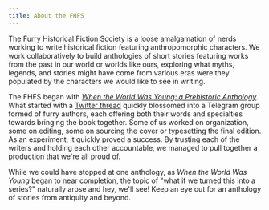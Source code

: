 ```yaml
---
title: About the FHFS
---
```


The Furry Historical Fiction Society is a loose amalgamation of nerds working to write historical fiction featuring anthropomorphic characters. We work collaboratively to build anthologies of short stories featuring works from the past in our world or worlds like ours, exploring what myths, legends, and stories might have come from various eras were they populated by the characters we would like to see in writing.

The FHFS began with [*When the World Was Young: a Prehistoric Anthology*](/when-the-world-was-young). What started with a [Twitter thread](https://twitter.com/WolfWithCoffee/status/1527325945761513472) quickly blossomed into a Telegram group formed of furry authors, each offering both their words and specialties towards bringing the book together. Some of us worked on organization, some on editing, some on sourcing the cover or typesetting the final edition. As an experiment, it quickly proved a success. By trusting each of the writers and holding each other accountable, we managed to pull together a production that we're all proud of.

While we could have stopped at one anthology, as *When the World Was Young* began to near completion, the topic of "what if we turned this into a series?" naturally arose and hey, we'll see! Keep an eye out for an anthology of stories from antiquity and beyond.
